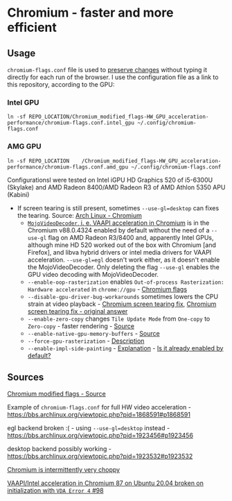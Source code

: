 # Chromium - faster and more efficient

## Usage

`chromium-flags.conf` file is used to [preserve changes](https://wiki.archlinux.org/index.php/Chromium#Making_flags_persistent) without typing it directly for each run of the browser. I use the configuration file as a link to this repository, according to the GPU:

### Intel GPU

    ln -sf REPO_LOCATION/Chromium_modified_flags-HW_GPU_acceleration-performance/chromium-flags.conf.intel_gpu ~/.config/chromium-flags.conf
    
### AMG GPU

    ln -sf REPO_LOCATION    /Chromium_modified_flags-HW_GPU_acceleration-performance/chromium-flags.conf.amd_gpu ~/.config/chromium-flags.conf

Configurationsl were tested on Intel iGPU HD Graphics 520 of i5-6300U (Skylake) and AMD Radeon 8400/AMD Radeon R3 of AMD Athlon 5350 APU (Kabini)

- If screen tearing is still present, sometimes `--use-gl=desktop` can fixes the tearing. Source: [Arch Linux - Chromium](https://wiki.archlinux.org/index.php/Chromium#)
    - [`MojoVideoDecoder`, i. e. VAAPI acceleration in Chromium](https://github.com/saiarcot895/chromium-ubuntu-build/issues/98#issuecomment-711220942) is in the Chromium v88.0.4324 enabled by default without the need of a `--use-gl` flag on AMD Radeon R3/8400 and, apparently Intel GPUs, although mine HD 520 worked out of the box with Chromium [and Firefox], and libva hybrid drivers or intel media drivers for VAAPI acceleration. `--use-gl=egl` doesn't work either, as it doesn't enable the MojoVideoDecoder. Only deleting the flag `--use-gl` enables the GPU video decoding with MojoVideoDecoder.
    - `--enable-oop-rasterization` enables `Out-of-process Rasterization: Hardware accelerated` in `chrome://gpu` - [Chromium flags](https://www.reddit.com/r/vscode/comments/fp6zao/how_do_i_pass_chromium_flags_to_vs_code/)
    - `--disable-gpu-driver-bug-workarounds` sometimes lowers the CPU strain at video playback - [Chromium screen tearing fix](https://www.reddit.com/r/archlinux/comments/8n5w7z/chromiumchrome_full_screen_videos_screen_tearing/), [Chromium screen tearing fix - original answer](https://bbs.archlinux.org/viewtopic.php?pid=1788065#p1788065)
    - `--enable-zero-copy` changes `Tile Update Mode` from `One-copy` to `Zero-copy` - faster rendering - [Source](https://www.ghacks.net/2017/01/31/chromes-rendering-gets-faster-here-is-what-google-does-not-tell-you/)
    - `--enable-native-gpu-memory-buffers` - [Source](https://software.intel.com/content/www/us/en/develop/articles/zero-copy-texture-uploads-in-chrome-os.html)
    - `--force-gpu-rasterization` - [Description](https://www.chromium.org/developers/design-documents/chromium-graphics/how-to-get-gpu-rasterization)
    - `--enable-impl-side-painting` - [Explanation](http://www.chromium.org/developers/design-documents/impl-side-painting) - [Is it already enabled by default?](https://codereview.chromium.org/830273003/)


## Sources

[Chromium modified flags - Source](https://gist.github.com/ibLeDy/1495735312943b9dd646fd9ddf618513)

Example of `chromium-flags.conf` for full HW video acceleration - https://bbs.archlinux.org/viewtopic.php?pid=1868591#p1868591

egl backend broken :( - using `--use-gl=desktop` instead - https://bbs.archlinux.org/viewtopic.php?pid=1923456#p1923456

desktop backend possibly working - https://bbs.archlinux.org/viewtopic.php?pid=1923532#p1923532

[Chromium is intermittently very choppy](https://bbs.archlinux.org/viewtopic.php?pid=1788065#p1788065)

[VAAPI/Intel acceleration in Chromium 87 on Ubuntu 20.04 broken on initialization with `VDA Error 4` #98](https://github.com/saiarcot895/chromium-ubuntu-build/issues/98#issuecomment-711220942)
